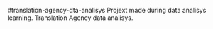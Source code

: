 #translation-agency-dta-analisys
Projext made during data analisys learning.
Translation Agency data analisys. 
